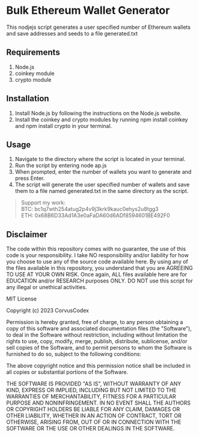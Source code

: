# Bulk Ethereum Wallet Generator
This nodjejs script generates a user specified number of Ethereum wallets and save addresses and seeds to a file generated.txt

## Requirements
1. Node.js
2. coinkey module
3. crypto module

## Installation
1. Install Node.js by following the instructions on the Node.js website.
2. Install the coinkey and crypto modules by running npm install coinkey and npm install crypto in your terminal.

## Usage
1. Navigate to the directory where the script is located in your terminal.
2. Run the script by entering node ap.js
3. When prompted, enter the number of wallets you want to generate and press Enter.
4. The script will generate the user specified number of wallets and save them to a file named generated.txt in the same directory as the script.

>Support my work:<br>
>BTC: bc1q7wth254atug2p4v9j3krk9kauc0ehys2u8tgg3<br>
>ETH: 0x68B6D33Ad1A3e0aFaDA60d6ADf8594601BE492F0<br>

## Disclaimer

The code within this repository comes with no guarantee, the use of this code is your responsibility. I take NO responsibility and/or liability for how you choose to use any of the source code available here. By using any of the files available in this repository, you understand that you are AGREEING TO USE AT YOUR OWN RISK. Once again, ALL files available here are for EDUCATION and/or RESEARCH purposes ONLY. DO NOT use this script for any illegal or unethical activities.


MIT License

Copyright (c) 2023 CorvusCodex

Permission is hereby granted, free of charge, to any person obtaining a copy
of this software and associated documentation files (the "Software"), to deal
in the Software without restriction, including without limitation the rights
to use, copy, modify, merge, publish, distribute, sublicense, and/or sell
copies of the Software, and to permit persons to whom the Software is
furnished to do so, subject to the following conditions:

The above copyright notice and this permission notice shall be included in all
copies or substantial portions of the Software.

THE SOFTWARE IS PROVIDED "AS IS", WITHOUT WARRANTY OF ANY KIND, EXPRESS OR
IMPLIED, INCLUDING BUT NOT LIMITED TO THE WARRANTIES OF MERCHANTABILITY,
FITNESS FOR A PARTICULAR PURPOSE AND NONINFRINGEMENT. IN NO EVENT SHALL THE
AUTHORS OR COPYRIGHT HOLDERS BE LIABLE FOR ANY CLAIM, DAMAGES OR OTHER
LIABILITY, WHETHER IN AN ACTION OF CONTRACT, TORT OR OTHERWISE, ARISING FROM,
OUT OF OR IN CONNECTION WITH THE SOFTWARE OR THE USE OR OTHER DEALINGS IN THE
SOFTWARE.

